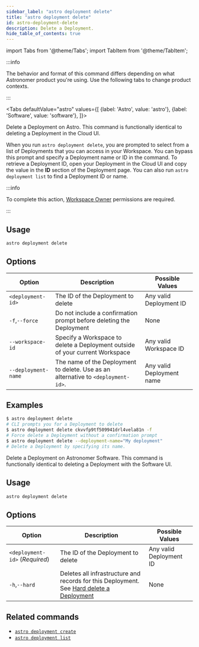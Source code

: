 ```yaml
---
sidebar_label: "astro deployment delete"
title: "astro deployment delete"
id: astro-deployment-delete
description: Delete a Deployment.
hide_table_of_contents: true
---
```


import Tabs from '@theme/Tabs';
import TabItem from '@theme/TabItem';

:::info  

The behavior and format of this command differs depending on what Astronomer product you're using. Use the following tabs to change product contexts. 

:::

<Tabs
    defaultValue="astro"
    values={[
        {label: 'Astro', value: 'astro'},
        {label: 'Software', value: 'software'},
    ]}>
<TabItem value="astro">

Delete a Deployment on Astro. This command is functionally identical to deleting a Deployment in the Cloud UI.

When you run `astro deployment delete`, you are prompted to select from a list of Deployments that you can access in your Workspace. You can bypass this prompt and specify a Deployment name or ID in the command. To retrieve a Deployment ID, open your Deployment in the Cloud UI and copy the value in the **ID** section of the Deployment page. You can also run `astro deployment list` to find a Deployment ID or name.

:::info

To complete this action, [Workspace Owner](user-permissions.md#workspace-roles) permissions are required.

:::

## Usage

```sh
astro deployment delete
```

## Options

| Option              | Description                                                                       | Possible Values           |
| ------------------- | --------------------------------------------------------------------------------- | ------------------------- |
| `<deployment-id>`   | The ID of the Deployment to delete                                                | Any valid Deployment ID   |
| `-f`,`--force`      | Do not include a confirmation prompt before deleting the Deployment               | None                      |
| `--workspace-id`    | Specify a Workspace to delete a Deployment outside of your current Workspace      | Any valid Workspace ID    |
| `--deployment-name` | The name of the Deployment to delete. Use as an alternative to `<deployment-id>`. | Any valid Deployment name |

## Examples

```sh
$ astro deployment delete
# CLI prompts you for a Deployment to delete
$ astro deployment delete ckvvfp9tf509941drl4vela81n -f
# Force delete a Deployment without a confirmation prompt
$ astro deployment delete --deployment-name="My deployment"
# Delete a Deployment by specifying its name.
```

</TabItem>

<TabItem value="software">

Delete a Deployment on Astronomer Software. This command is functionally identical to deleting a Deployment with the Software UI.

## Usage

```sh
astro deployment delete
```

## Options

| Option                         | Description                                                                                                                                                                   | Possible Values         |
| ------------------------------ | ----------------------------------------------------------------------------------------------------------------------------------------------------------------------------- | ----------------------- |
| `<deployment-id>` (_Required_) | The ID of the Deployment to delete                                                                                                                                            | Any valid Deployment ID |
| `-h`,`--hard`                  | Deletes all infrastructure and records for this Deployment. See [Hard delete a Deployment](https://docs.astronomer.io/software/configure-deployment#hard-delete-a-deployment) | None                    |

</TabItem>
</Tabs>


## Related commands

- [`astro deployment create`](cli/astro-deployment-create.md)
- [`astro deployment list`](cli/astro-deployment-list.md)

